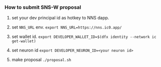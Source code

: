 ### How to submit SNS-W proposal

1. set your dev principal id as hotkey to NNS dapp.

1. set `NNS_URL` env. `export NNS_URL=https://nns.ic0.app/`

1. set wallet id. `export DEVELOPER_WALLET_ID=$(dfx identity --network ic get-wallet)`

1. set neuron id `export DEVELOPER_NEURON_ID=<your neuron id>`

1. make proposal `./proposal.sh`